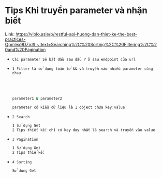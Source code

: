 # Tips Khi truyền parameter và nhận biết
Link: https://viblo.asia/p/restful-api-huong-dan-thiet-ke-the-best-practices-Qpmlex9DZrd#:~:text=Searching%2C%20Sorting%2C%20Filtering%2C%20and%20Pagination
* `Các parameter Sẽ bắt đầu sau dấu ? ở sau endpoint của url`

* `1 Filter là sử dụng toán tử && và truyền vào nhiều parameter cùng nhau`
    ```bash



    
    parameter1 & parameter2
    
    parameter có kiểu dữ liệu là 1 object chứa key:value 
    ```
    

* `2 Search`
    ```bash
    1 Sử dụng Get
    2 Tips thiết kế: chỉ có key duy nhất là search và truyền vào value để tìm kiếm
    ```

* `3 Pagination`
    ```bash
    1 Sử dụng Get
    2 Tips thiế kế: 
    ```
* `4 Sorting`
    ```bash
    Sử dụng Get
    ```